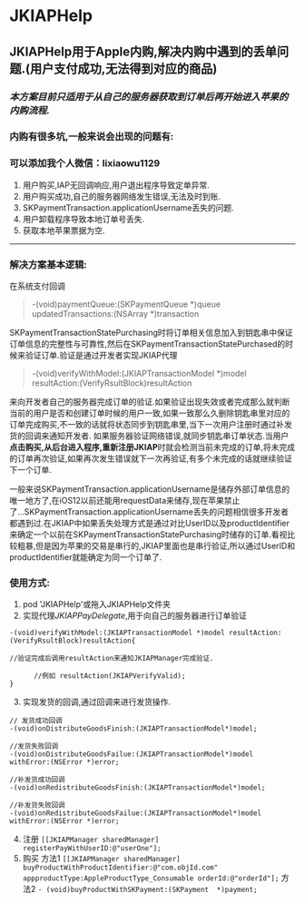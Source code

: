 # JKIAPHelp
## JKIAPHelp用于Apple内购,解决内购中遇到的丢单问题.(用户支付成功,无法得到对应的商品)
### *本方案目前只适用于从自己的服务器获取到订单后再开始进入苹果的内购流程.*
### 内购有很多坑,一般来说会出现的问题有:

### 可以添加我个人微信：lixiaowu1129

 1. 用户购买,IAP无回调响应,用户退出程序导致定单异常.
 2. 用户购买成功,自己的服务器网络发生错误,无法及时到账.
 3. SKPaymentTransaction.applicationUsername丢失的问题.
 4. 用户卸载程序导致本地订单号丢失.
 5. 获取本地苹果票据为空.
 ---
 
### 解决方案基本逻辑:
 在系统支付回调
 
> -(void)paymentQueue:(SKPaymentQueue *)queue updatedTransactions:(NSArray *)transaction

 SKPaymentTransactionStatePurchasing时将订单相关信息加入到钥匙串中保证订单信息的完整性与可靠性,然后在SKPaymentTransactionStatePurchased的时候来验证订单.验证是通过开发者实现JKIAP代理
> -(void)verifyWithModel:(JKIAPTransactionModel *)model resultAction:(VerifyRsultBlock)resultAction

 来向开发者自己的服务器完成订单的验证.如果验证出现失效或者完成那么就判断当前的用户是否和创建订单时候的用户一致,如果一致那么久删除钥匙串里对应的订单完成购买,不一致的话就将状态同步到钥匙串里,当下一次用户注册时通过补发货的回调来通知开发者.
 如果服务器验证网络错误,就同步钥匙串订单状态.当用户**点击购买,从后台进入程序,重新注册JKIAP**时就会检测当前未完成的订单,将未完成的订单再次验证,如果再次发生错误就下一次再验证,有多个未完成的话就继续验证下一个订单.
 
 一般来说SKPaymentTransaction.applicationUsername是储存外部订单信息的唯一地方了,在iOS12以前还能用requestData来储存,现在苹果禁止了...SKPaymentTransaction.applicationUsername丢失的问题相信很多开发者都遇到过.在JKIAP中如果丢失处理方式是通过对比UserID以及productIdentifier来确定一个以前在SKPaymentTransactionStatePurchasing时储存的订单.看视比较粗暴,但是因为苹果的交易是串行的,JKIAP里面也是串行验证,所以通过UserID和productIdentifier就能确定为同一个订单了.


 
### 使用方式:
 1. pod 'JKIAPHelp'或拖入JKIAPHelp文件夹
 2. 实现代理*JKIAPPayDelegate*,用于向自己的服务器进行订单验证
 ```
 -(void)verifyWithModel:(JKIAPTransactionModel *)model resultAction:(VerifyRsultBlock)resultAction{
 
 //验证完成后调用resultAction来通知JKIAPManager完成验证.
 
       //例如 resultAction(JKIAPVerifyValid);
 } 
 ```
 3. 实现发货的回调,通过回调来进行发货操作.
 ```
 // 发货成功回调
 -(void)onDistributeGoodsFinish:(JKIAPTransactionModel*)model;
 
 //发货失败回调
 -(void)onDistributeGoodsFailue:(JKIAPTransactionModel*)model withError:(NSError *)error;

//补发货成功回调
-(void)onRedistributeGoodsFinish:(JKIAPTransactionModel*)model;

//补发货失败回调
-(void)onRedistributeGoodsFailue:(JKIAPTransactionModel*)model withError:(NSError *)error;
```
 4. 注册
 ```[[JKIAPManager sharedManager] registerPayWithUserID:@"userOne"];```
 5. 购买
 方法1 
```[[JKIAPManager sharedManager] buyProductWithProductIdentifier:@"com.objId.com" appproductType:AppleProductType_Consumable orderId:@"orderId"];```
 方法2
```- (void)buyProductWithSKPayment:(SKPayment  *)payment;```
 
